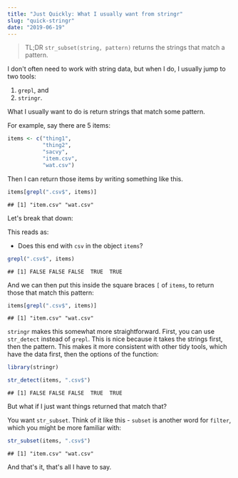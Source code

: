 ```yaml
---
title: "Just Quickly: What I usually want from stringr"
slug: "quick-stringr"
date: "2019-06-19"
---
```


> TL;DR `str_subset(string, pattern)` returns the strings that match a pattern.

I don't often need to work with string data, but when I do, I usually jump to two tools:

1. `grepl`, and
2. `stringr`.

What I usually want to do is return strings that match some pattern.

For example, say there are 5 items:


```r
items <- c("thing1",
           "thing2",
           "sacvy",
           "item.csv",
           "wat.csv")
```

Then I can return those items by writing something like this.


```r
items[grepl(".csv$", items)]
```

```
## [1] "item.csv" "wat.csv"
```

Let's break that down:

This reads as:

* Does this end with `csv` in the object `items`?


```r
grepl(".csv$", items)
```

```
## [1] FALSE FALSE FALSE  TRUE  TRUE
```

And we can then put this inside the square braces `[` of `items`, to return those that match this pattern:


```r
items[grepl(".csv$", items)]
```

```
## [1] "item.csv" "wat.csv"
```

`stringr` makes this somewhat more straightforward. First, you can use `str_detect` instead of `grepl`. This is nice because it takes the strings first, then the pattern. This makes it more consistent with other tidy tools, which have the data first, then the options of the function:


```r
library(stringr)

str_detect(items, ".csv$")
```

```
## [1] FALSE FALSE FALSE  TRUE  TRUE
```

But what if I just want things returned that match that?

You want `str_subset`. Think of it like this - `subset` is another word for `filter`, which you might be more familiar with:


```r
str_subset(items, ".csv$")
```

```
## [1] "item.csv" "wat.csv"
```

And that's it, that's all I have to say.
